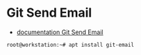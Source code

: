 # Git Send Email

- [documentation Git Send Email](https://git-scm.com/docs/git-send-email)

```sh
root@workstation:~# apt install git-email
```